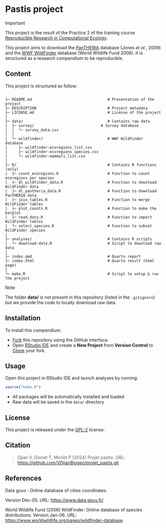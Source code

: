 # Pastis project


> [!IMPORTANT]  
> This project is the result of the Practice 2 of the training course
> [Reproducible Research in Computational Ecology](https://rdatatoolbox.github.io).



This project aims to download the [PanTHERIA](https://doi.org/10.1890/08-1494.1) 
database (Jones _et al._, 2009) and the 
[WWF WildFinder](https://www.worldwildlife.org/pages/wildfinder-database) 
database (World Wildlife Fund 2006). It is structured as a research compendium 
to be reproducible.



## Content

This project is structured as follow:

```
.
├─ README.md                                  # Presentation of the project
├─ DESCRIPTION                                # Project metadata
├─ LICENSE.md                                 # License of the project
|
├─ data/                                      # Contains raw data
|  ├─ survey/                              # Survey database
|  |  └─ survey_data.csv
|  |
|  └─ wildfinder/                             # WWF WildFinder database
|     ├─ wildfinder-ecoregions_list.csv
|     ├─ wildfinder-ecoregions_species.csv
|     └─ wildfinder-mammals_list.csv
|
├─ R/                                         # Contains R functions (only)
|  ├─ count_ecoregions.R                      # Function to count ecoregions per species
|  ├─ dl_wildfinder_data.R                    # Function to download WildFinder data
|  ├─ dl_pantheria_data.R                     # Function to download PanTHERIA data
|  ├─ join_tables.R                           # Function to merge WildFinder tables
|  ├─ plot_counts.R                           # Function to make the barplot
|  ├─ read_data.R                             # Function to import WildFinder tables
|  └─ select_species.R                        # Function to subset WildFinder species
|
├─ analyses/                                  # Contains R scripts
|  └─ download-data.R                         # Script to download raw data
|
├─ index.qmd                                  # Quarto report
├─ index.html                                 # Quarto result (html page)
|
└─ make.R                                     # Script to setup & run the project
```


> [!NOTE]  
> The folder **data/** is not present in this repository (listed in the `.gitignore`) 
> but we provide the code to locally download raw data.



## Installation

To install this compendium:

- [Fork](https://docs.github.com/en/get-started/quickstart/contributing-to-projects)
  this repository using the GitHub interface.
- Open [RStudio IDE](https://posit.co/products/open-source/rstudio/) and create a 
  **New Project** from **Version Control** to [Clone](https://docs.github.com/en/repositories/creating-and-managing-repositories/cloning-a-repository)
  your fork.



## Usage

Open this project in RStudio IDE and launch analyses by running:

```r
source("make.R")
```

- All packages will be automatically installed and loaded
- Raw data will be saved in the `data/` directory



## License

This project is released under the 
[GPL-2](https://choosealicense.com/licenses/gpl-2.0/) license.



## Citation

> Djian V, Dionet T, Morlot P (2024) Projet pastis. URL: <https://github.com/VDjianBiogeo/projet_pastis.git>



## References

Data gouv : Online database of cities coordinates.

Version Dec-05. URL: <https://www.data.gouv.fr/>

World Wildlife Fund (2006) WildFinder: Online database of species distributions. 
Version Jan-06. URL: <https://www.worldwildlife.org/pages/wildfinder-database>.
